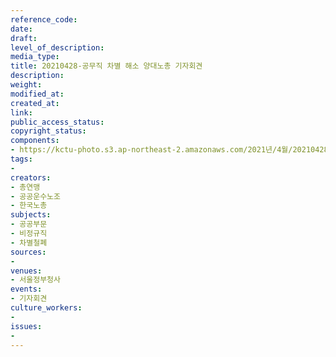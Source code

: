```yaml
---
reference_code: 
date: 
draft: 
level_of_description: 
media_type: 
title: 20210428-공무직 차별 해소 양대노총 기자회견
description: 
weight: 
modified_at: 
created_at: 
link: 
public_access_status: 
copyright_status: 
components:
- https://kctu-photo.s3.ap-northeast-2.amazonaws.com/2021년/4월/20210428-공무직+차별+해소+양대노총+기자회견/_1DX0165.jpg
tags:
- 
creators:
- 총연맹
- 공공운수노조
- 한국노총
subjects:
- 공공부문
- 비정규직
- 차별철폐
sources:
- 
venues:
- 서울정부청사
events:
- 기자회견
culture_workers:
- 
issues:
- 
---
```

